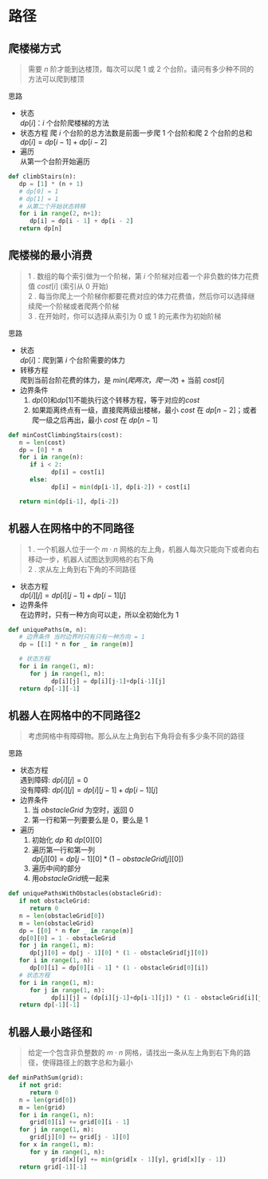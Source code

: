 # 路径

## 爬楼梯方式

> 需要 $n$ 阶才能到达楼顶，每次可以爬 $1$ 或 $2$ 个台阶。请问有多少种不同的方法可以爬到楼顶

思路

- 状态  
$dp[i]$：$i$ 个台阶爬楼梯的方法
- 状态方程
爬 $i$ 个台阶的总方法数是前面一步爬 $1$ 个台阶和爬 $2$ 个台阶的总和
$dp[i] = dp[i - 1] + dp[i - 2]$
- 遍历  
从第一个台阶开始遍历

```python
def climbStairs(n):
   dp = [1] * (n + 1)
   # dp[0] = 1
   # dp[1] = 1
   # 从第二个开始状态转移
   for i in range(2, n+1):
      dp[i] = dp[i - 1] + dp[i - 2]
   return dp[n]
```

## 爬楼梯的最小消费

>1 . 数组的每个索引做为一个阶梯，第 $i$ 个阶梯对应着一个非负数的体力花费值 $cost[i]$ (索引从 $0$ 开始)  
>2 . 每当你爬上一个阶梯你都要花费对应的体力花费值，然后你可以选择继续爬一个阶梯或者爬两个阶梯  
>3 . 在开始时，你可以选择从索引为 $0$ 或 $1$ 的元素作为初始阶梯

思路

- 状态  
$dp[i]$：爬到第 $i$ 个台阶需要的体力
- 转移方程  
爬到当前台阶花费的体力，是 $min(爬两次，爬一次)$ + 当前 $cost[i]$
- 边界条件
   1. $dp[0]$和$dp[1]$不能执行这个转移方程，等于对应的$cost$
   2. 如果距离终点有一级，直接爬两级出楼梯，最小 $cost$ 在 $dp[n-2]$；或者爬一级之后再出，最小 $cost$ 在 $dp[n-1]$

```python
def minCostClimbingStairs(cost):
   n = len(cost)
   dp = [0] * n
   for i in range(n):
      if i < 2:
            dp[i] = cost[i]
      else:
            dp[i] = min(dp[i-1], dp[i-2]) + cost[i]

   return min(dp[i-1], dp[i-2])
```

## 机器人在网格中的不同路径

> 1 . 一个机器人位于一个 $m \cdot n$ 网格的左上角，机器人每次只能向下或者向右移动一步，机器人试图达到网格的右下角  
> 2 . 求从左上角到右下角的不同路径

- 状态方程  
$dp[i][j] = dp[i][j-1]+dp[i-1][j]$
- 边界条件  
在边界时，只有一种方向可以走，所以全初始化为 $1$  

```python
def uniquePaths(m, n):
   # 边界条件 当时边界时只有只有一种方向 = 1
   dp = [[1] * n for _ in range(m)]

   # 状态方程
   for i in range(1, m):
      for j in range(1, n):
            dp[i][j] = dp[i][j-1]+dp[i-1][j]
   return dp[-1][-1]
```

## 机器人在网格中的不同路径2

> 考虑网格中有障碍物。那么从左上角到右下角将会有多少条不同的路径

思路

- 状态方程  
遇到障碍: $dp[i][j] = 0$  
没有障碍: $dp[i][j] = dp[i][j-1]+dp[i-1][j]$
- 边界条件
   1. 当 $obstacleGrid$ 为空时，返回 $0$
   2. 第一行和第一列要要么是 $0$，要么是 $1$
- 遍历
   1. 初始化 $dp$ 和 $dp[0][0]$
   2. 遍历第一行和第一列  
     $dp[j][0] = dp[j - 1][0] * (1 - obstacleGrid[j][0])$
   3. 遍历中间的部分
   4. 用$obstacleGrid$统一起来

```python
def uniquePathsWithObstacles(obstacleGrid):
   if not obstacleGrid:
      return 0
   n = len(obstacleGrid[0])
   m = len(obstacleGrid)
   dp = [[0] * n for _ in range(m)]
   dp[0][0] = 1 - obstacleGrid
   for j in range(1, m):
      dp[j][0] = dp[j - 1][0] * (1 - obstacleGrid[j][0])
   for i in range(1, n):
      dp[0][i] = dp[0][i - 1] * (1 - obstacleGrid[0][i])
   # 状态方程
   for i in range(1, m):
      for j in range(1, n):
            dp[i][j] = (dp[i][j-1]+dp[i-1][j]) * (1 - obstacleGrid[i][j])
   return dp[-1][-1]
```

## 机器人最小路径和

> 给定一个包含非负整数的 $m \cdot n$ 网格，请找出一条从左上角到右下角的路径，使得路径上的数字总和为最小

```python
def minPathSum(grid):
   if not grid:
      return 0
   n = len(grid[0])
   m = len(grid)
   for i in range(1, n):
      grid[0][i] += grid[0][i - 1]
   for j in range(1, m):
      grid[j][0] += grid[j - 1][0]
   for x in range(1, m):
      for y in range(1, n):
            grid[x][y] += min(grid[x - 1][y], grid[x][y - 1])
   return grid[-1][-1]
```
